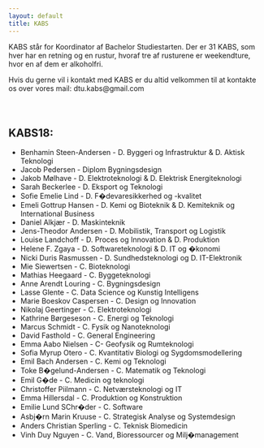 ```yaml
---
layout: default
title: KABS
---
```


<p>KABS står for Koordinator af Bachelor Studiestarten. Der er 31 KABS, som hver har en retning og en rustur, hvoraf tre af rusturene er weekendture, hvor en af dem er alkoholfri. </p>
<p>Hvis du gerne vil i kontakt med KABS er du altid velkommen til at kontakte os over vores mail: dtu.kabs@gmail.com</p>

<h2>KABS18:</h2>
<ul>
  <li>Benhamin Steen-Andersen - D. Byggeri og Infrastruktur & D. Aktisk Teknologi</li>
  <li>Jacob Pedersen - Diplom Bygningsdesign</li>
  <li>Jakob Mølhave - D. Elektroteknologi & D. Elektrisk Energiteknologi</li>
  <li>Sarah Beckerlee - D. Eksport og Teknologi</li>
  <li>Sofie Emelie Lind - D. F�devaresikkerhed og -kvalitet</li>
  <li>Emeli Gottrup Hansen - D. Kemi og Bioteknik & D. Kemiteknik og International Business</li>
  <li>Daniel Alkjær - D. Maskinteknik</li>
  <li>Jens-Theodor Andersen - D. Mobilistik, Transport og Logistik</li>
  <li>Louise Landchoff - D. Proces og Innovation & D. Produktion</li>
  <li>Helene F. Zgaya - D. Softwareteknologi & D. IT og �konomi</li>
  <li>Nicki Duris Rasmussen - D. Sundhedsteknologi og D. IT-Elektronik</li>
  <li> Mie Siewertsen - C. Bioteknologi</li>
  <li>Mathias Heegaard - C. Byggeteknologi</li>
  <li>Anne Arendt Louring - C. Bygningsdesign</li>
  <li>Lasse Glente - C. Data Science og Kunstig Intelligens</li>
  <li>Marie Boeskov Caspersen - C. Design og Innovation</li>
  <li>Nikolaj Geertinger - C. Elektroteknologi</li>
  <li>Kathrine Børgeseson - C. Energi og Teknologi</li>
  <li>Marcus Schmidt - C. Fysik og Nanoteknologi</li>
  <li>David Fasthold - C. General Engineering</li>
  <li>Emma Aabo Nielsen - C- Geofysik og Rumteknologi</li>
  <li>Sofia Myrup Otero - C. Kvantitativ Biologi og Sygdomsmodellering</li>
  <li>Emil Bach Andersen - C. Kemi og Teknologi</li>
  <li>Toke B�gelund-Andersen - C. Matematik og Teknologi</li>
  <li>Emil G�de - C. Medicin og teknologi</li>
  <li>Christoffer Piilmann - C. Netværsteknologi og IT</li>
  <li>Emma Hillersdal - C. Produktion og Konstruktion</li>
  <li>Emilie Lund SChr�der - C. Software</li>
  <li>Asbj�rn Marin Kruuse - C. Strategisk Analyse og Systemdesign</li>
  <li>Anders Christian Sperling - C. Teknisk Biomedicin</li>
  <li>Vinh Duy Nguyen - C. Vand, Bioressourcer og Milj�management</li>
  
</ul>
